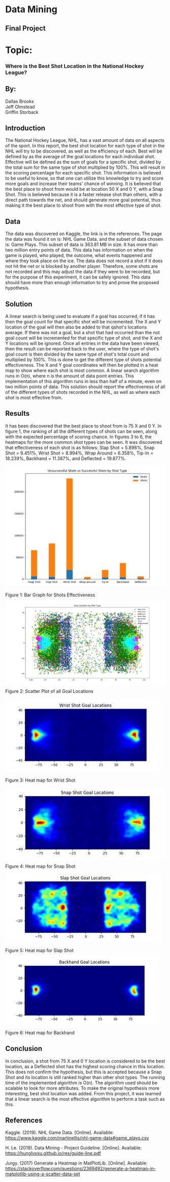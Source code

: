 # Data Mining
## Final Project
# Topic:

### Where is the Best Shot Location in the National Hockey League?

## By:

Dallas Brooks  
Jeff Olmstead  
Griffin Storback  

## Introduction

The National Hockey League, NHL, has a vast amount of data on all aspects of the sport. In this report, the best shot location for each type of shot in the NHL will try to be discovered, as well as the efficiency of each. Best will be defined by as the average of the goal locations for each individual shot. Effective will be defined as the sum of goals for a specific shot, divided by the total sum for the same type of shot multiplied by 100%. This will result in the scoring percentage for each specific shot. This information is believed to be useful to know, so that one can utilize this knowledge to try and score more goals and increase their teams' chance of winning. It is believed that the best place to shoot from would be at location 50 X and 0 Y, with a Snap Shot. This is believed because it is a faster release shot than others, with a direct path towards the net, and should generate more goal potential, thus making it the best place to shoot from with the most effective type of shot.

## Data

The data was discovered on Kaggle, the link is in the references. The page the data was found it on is: NHL Game Data, and the subset of data chosen is: Game Plays. This subset of data is 363.81 MB in size. It has more than two million entry points of data. This data has information on when the game is played, who played, the outcome, what events happened and where they took place on the ice. The data does not record a shot if it does not hit the net or is blocked by another player. Therefore, some shots are not recorded and this may adjust the data if they were to be recorded, but for the purpose of this experiment, it can be safely ignored. This data should have more than enough information to try and prove the proposed hypothesis.

## Solution

A linear search is being used to evaluate if a goal has occurred, if it has then the goal count for that specific shot will be incremented. The X and Y location of the goal will then also be added to that qshot's locations average. If there was not a goal, but a shot that had occurred than the not goal count will be incremented for that specific type of shot, and the X and Y locations will be ignored. Once all entries in the data have been viewed, then the result can be reported back to the user, where the type of shot's goal count is then divided by the same type of shot's total count and multiplied by 100%. This is done to get the different type of shots potential effectiveness. The X and Y goal coordinates will then be plotted in a heat map to show where each shot is most common. A linear search algorithm runs in O(n), where n is the amount of data point entries. This implementation of this algorithm runs in less than half of a minute, even on two million points of data. This solution should report the effectiveness of all of the different types of shots recorded in the NHL, as well as where each shot is most effective from.

## Results

It has been discovered that the best place to shoot from is 75 X and 0 Y. In figure 1, the ranking of all the different types of shots can be seen, along with the expected percentage of scoring chance. In figures 3 to 6, the heatmaps for the more common shot types can be seen. It was discovered that effectiveness of each shot is as follows: Slap Shot = 5.898%, Snap Shot = 9.451%, Wrist Shot = 8.994%, Wrap Around = 6.358%, Tip-In = 18.239%, Backhand = 11.387%, and Deflected = 19.877%.

![Shot Effectiveness](img/Shot_Effectiveness.png)

Figure 1: Bar Graph for Shots Effectiveness

![Goal Locations](img/Goal_Locations.png)

Figure 2: Scatter Plot of all Goal Locations

![Wrist Shot](img/Wrist_Shot.png)

Figure 3: Heat map for Wrist Shot 

![Snap Shot](img/Snap_Shot.png)

Figure 4: Heat map for Snap Shot

![Slap Shot](img/Slap_Shot.png)

Figure 5: Heat map for Slap Shot 

![Backhand](img/Backhand.png)

Figure 6: Heat map for Backhand

## Conclusion

In conclusion, a shot from 75 X and 0 Y location is considered to be the best location, as a Deflected shot has the highest scoring chance in this location. This does not confirm the hypothesis, but this is accepted because a Snap Shot and its location is still ranked higher than other shot types. The running time of the implemented algorithm is O(n). The algorithm used should be scalable to look for more attributes. To make the original hypothesis more interesting, best shot location was added. From this project, it was learned that a linear search is the most effective algorithm to perform a task such as this.

## References

Kaggle. (2019). NHL Game Data. [Online]. Available: https://www.kaggle.com/martinellis/nhl-game-data#game_plays.csv

H. Le. (2019). Data Mining - Project Guideline. [Online]. Available: https://hunglvosu.github.io/res/guide-line.pdf

Jurgy. (2017) Generate a Heatmap in MatPlotLib. [Online]. Available: https://stackoverflow.com/questions/2369492/generate-a-heatmap-in-matplotlib-using-a-scatter-data-set
